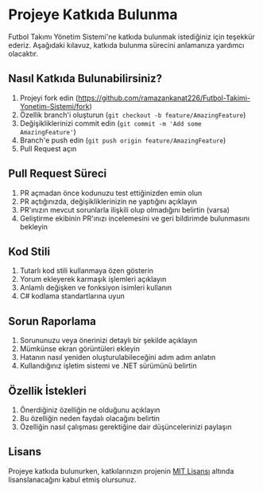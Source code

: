 # Projeye Katkıda Bulunma

Futbol Takımı Yönetim Sistemi'ne katkıda bulunmak istediğiniz için teşekkür ederiz. Aşağıdaki kılavuz, katkıda bulunma sürecini anlamanıza yardımcı olacaktır.

## Nasıl Katkıda Bulunabilirsiniz?

1. Projeyi fork edin (https://github.com/ramazankanat226/Futbol-Takimi-Yonetim-Sistemi/fork)
2. Özellik branch'i oluşturun (`git checkout -b feature/AmazingFeature`)
3. Değişikliklerinizi commit edin (`git commit -m 'Add some AmazingFeature'`)
4. Branch'e push edin (`git push origin feature/AmazingFeature`)
5. Pull Request açın

## Pull Request Süreci

1. PR açmadan önce kodunuzu test ettiğinizden emin olun
2. PR açtığınızda, değişikliklerinizin ne yaptığını açıklayın
3. PR'ınızın mevcut sorunlarla ilişkili olup olmadığını belirtin (varsa)
4. Geliştirme ekibinin PR'ınızı incelemesini ve geri bildirimde bulunmasını bekleyin

## Kod Stili

1. Tutarlı kod stili kullanmaya özen gösterin
2. Yorum ekleyerek karmaşık işlemleri açıklayın
3. Anlamlı değişken ve fonksiyon isimleri kullanın
4. C# kodlama standartlarına uyun

## Sorun Raporlama

1. Sorununuzu veya önerinizi detaylı bir şekilde açıklayın
2. Mümkünse ekran görüntüleri ekleyin
3. Hatanın nasıl yeniden oluşturulabileceğini adım adım anlatın
4. Kullandığınız işletim sistemi ve .NET sürümünü belirtin

## Özellik İstekleri

1. Önerdiğiniz özelliğin ne olduğunu açıklayın
2. Bu özelliğin neden faydalı olacağını belirtin
3. Özelliğin nasıl çalışması gerektiğine dair düşüncelerinizi paylaşın

## Lisans

Projeye katkıda bulunurken, katkılarınızın projenin [MIT Lisansı](LICENSE) altında lisanslanacağını kabul etmiş olursunuz. 